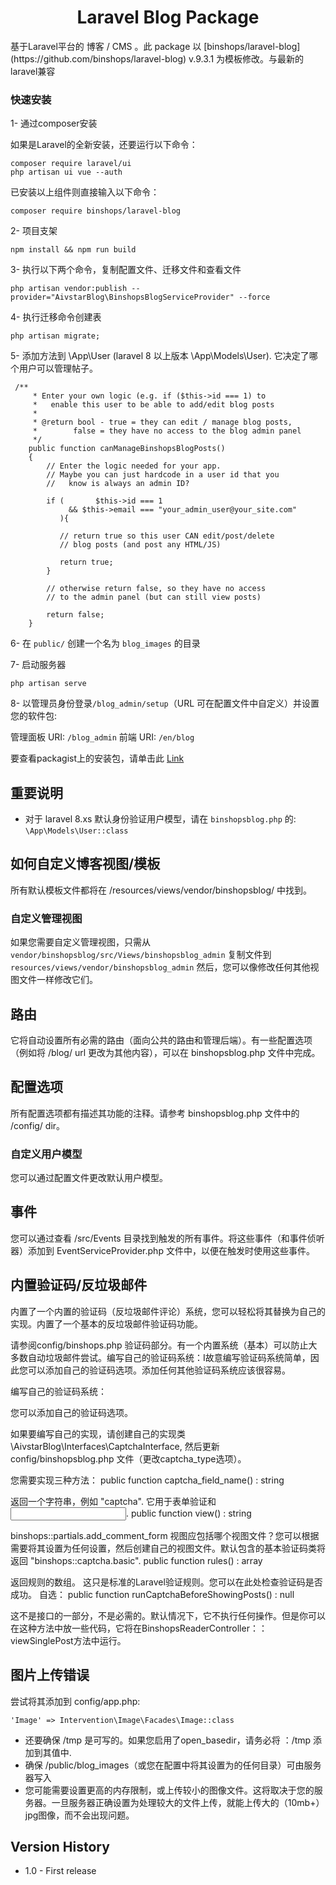 <h1 align="center">Laravel Blog Package</h1>
基于Laravel平台的 博客 / CMS 。此 package 以 [binshops/laravel-blog](https://github.com/binshops/laravel-blog) v.9.3.1 为模板修改。与最新的laravel兼容

### 快速安装
1- 通过composer安装

如果是Laravel的全新安装，还要运行以下命令：


```
composer require laravel/ui
php artisan ui vue --auth
```
已安装以上组件则直接输入以下命令：

`composer require binshops/laravel-blog`



2- 项目支架

```
npm install && npm run build
```

3- 执行以下两个命令，复制配置文件、迁移文件和查看文件

`php artisan vendor:publish --provider="AivstarBlog\BinshopsBlogServiceProvider" --force`

4-  执行迁移命令创建表

`php artisan migrate;`

5- 添加方法到 \App\User (laravel 8 以上版本 \App\Models\User). 它决定了哪个用户可以管理帖子。

```
 /**
     * Enter your own logic (e.g. if ($this->id === 1) to
     *   enable this user to be able to add/edit blog posts
     *
     * @return bool - true = they can edit / manage blog posts,
     *        false = they have no access to the blog admin panel
     */
    public function canManageBinshopsBlogPosts()
    {
        // Enter the logic needed for your app.
        // Maybe you can just hardcode in a user id that you
        //   know is always an admin ID?

        if (       $this->id === 1
             && $this->email === "your_admin_user@your_site.com"
           ){

           // return true so this user CAN edit/post/delete
           // blog posts (and post any HTML/JS)

           return true;
        }

        // otherwise return false, so they have no access
        // to the admin panel (but can still view posts)

        return false;
    }
```

6- 在 `public/` 创建一个名为 `blog_images` 的目录

7- 启动服务器

```
php artisan serve
```

8- 以管理员身份登录`/blog_admin/setup`（URL 可在配置文件中自定义）并设置您的软件包: 

  管理面板 URI: `/blog_admin`
  前端 URI: `/en/blog`

要查看packagist上的安装包，请单击此 [Link](https://packagist.org/packages/aivstar/laravel-blog)

## 重要说明
- 对于 laravel 8.xs 默认身份验证用户模型，请在 `binshopsblog.php` 的: `\App\Models\User::class`

## 如何自定义博客视图/模板

所有默认模板文件都将在 /resources/views/vendor/binshopsblog/ 中找到。

### 自定义管理视图
如果您需要自定义管理视图，只需从
`vendor/binshopsblog/src/Views/binshopsblog_admin`
复制文件到
`resources/views/vendor/binshopsblog_admin`
然后，您可以像修改任何其他视图文件一样修改它们。

## 路由

它将自动设置所有必需的路由（面向公共的路由和管理后端）。有一些配置选项（例如将 /blog/ url 更改为其他内容），可以在 binshopsblog.php 文件中完成。

## 配置选项
所有配置选项都有描述其功能的注释。请参考 binshopsblog.php 文件中的 /config/ dir。

### 自定义用户模型
您可以通过配置文件更改默认用户模型。

## 事件

您可以通过查看 /src/Events 目录找到触发的所有事件。将这些事件（和事件侦听器）添加到 EventServiceProvider.php 文件中，以便在触发时使用这些事件。

## 内置验证码/反垃圾邮件

内置了一个内置的验证码（反垃圾邮件评论）系统，您可以轻松将其替换为自己的实现。内置了一个基本的反垃圾邮件验证码功能。


请参阅config/binshops.php 验证码部分。有一个内置系统（基本）可以防止大多数自动垃圾邮件尝试。编写自己的验证码系统：I故意编写验证码系统简单，因此您可以添加自己的验证码选项。添加任何其他验证码系统应该很容易。

编写自己的验证码系统：

您可以添加自己的验证码选项。

如果要编写自己的实现，请创建自己的实现类 \AivstarBlog\Interfaces\CaptchaInterface, 然后更新 config/binshopsblog.php 文件（更改captcha_type选项）。


您需要实现三种方法：
public function captcha_field_name() : string

返回一个字符串，例如 "captcha". 它用于表单验证和 <input name=???>.
public function view() : string

binshops::partials.add_comment_form 视图应包括哪个视图文件？您可以根据需要将其设置为任何设置，然后创建自己的视图文件。默认包含的基本验证码类将返回 "binshops::captcha.basic".
public function rules() : array

返回规则的数组。 这只是标准的Laravel验证规则。您可以在此处检查验证码是否成功。
自选：
public function runCaptchaBeforeShowingPosts() : null

这不是接口的一部分，不是必需的。默认情况下，它不执行任何操作。但是你可以在这种方法中放一些代码，它将在BinshopsReaderController：：viewSinglePost方法中运行。

## 图片上传错误

尝试将其添加到 config/app.php:

    'Image' => Intervention\Image\Facades\Image::class

- 还要确保 /tmp 是可写的。如果您启用了open_basedir，请务必将 ：/tmp 添加到其值中.
- 确保 /public/blog_images（或您在配置中将其设置为的任何目录）可由服务器写入 
- 您可能需要设置更高的内存限制，或上传较小的图像文件。这将取决于您的服务器。一旦服务器正确设置为处理较大的文件上传，就能上传大的（10mb+）jpg图像，而不会出现问题。

## Version History       
- 1.0                   - First release